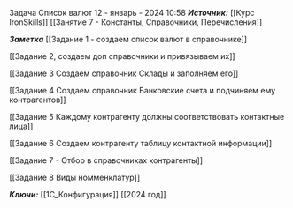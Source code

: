 
Задача Список валют
 12 - январь - 2024  10:58 
***Источник:***  [[Курс IronSkills]] [[Занятие 7 - Константы, Справочники, Перечисления]]

***Заметка*** 
[[Задание 1 - создаем список валют в справочнике]]

[[Задание 2, создаем доп справочники и привязываем их]]

[[Задание 3 Создаем справочник Склады и заполняем его]]

[[Задание 4 Создаем справочник Банковские счета и подчиняем ему контрагентов]]

[[Задание 5 Каждому контрагенту должны соответствовать контактные лица]]

[[Задание 6 Создаем контрагенту таблицу контактной информации]]

[[Задание 7 - Отбор в справочниках контрагенты]]

[[Задание 8 Виды номменклатур]]


***Ключи:*** [[1С_Конфигурация]] [[2024 год]]
